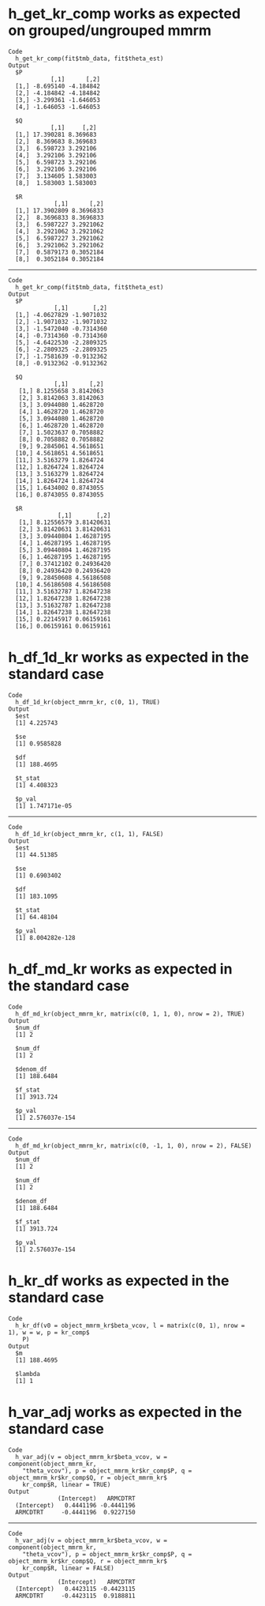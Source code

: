 # h_get_kr_comp works as expected on grouped/ungrouped mmrm

    Code
      h_get_kr_comp(fit$tmb_data, fit$theta_est)
    Output
      $P
                [,1]      [,2]
      [1,] -8.695140 -4.184842
      [2,] -4.184842 -4.184842
      [3,] -3.299361 -1.646053
      [4,] -1.646053 -1.646053
      
      $Q
                [,1]     [,2]
      [1,] 17.390281 8.369683
      [2,]  8.369683 8.369683
      [3,]  6.598723 3.292106
      [4,]  3.292106 3.292106
      [5,]  6.598723 3.292106
      [6,]  3.292106 3.292106
      [7,]  3.134605 1.583003
      [8,]  1.583003 1.583003
      
      $R
                 [,1]      [,2]
      [1,] 17.3902809 8.3696833
      [2,]  8.3696833 8.3696833
      [3,]  6.5987227 3.2921062
      [4,]  3.2921062 3.2921062
      [5,]  6.5987227 3.2921062
      [6,]  3.2921062 3.2921062
      [7,]  0.5879173 0.3052184
      [8,]  0.3052184 0.3052184
      

---

    Code
      h_get_kr_comp(fit$tmb_data, fit$theta_est)
    Output
      $P
                 [,1]       [,2]
      [1,] -4.0627829 -1.9071032
      [2,] -1.9071032 -1.9071032
      [3,] -1.5472040 -0.7314360
      [4,] -0.7314360 -0.7314360
      [5,] -4.6422530 -2.2809325
      [6,] -2.2809325 -2.2809325
      [7,] -1.7581639 -0.9132362
      [8,] -0.9132362 -0.9132362
      
      $Q
                 [,1]      [,2]
       [1,] 8.1255658 3.8142063
       [2,] 3.8142063 3.8142063
       [3,] 3.0944080 1.4628720
       [4,] 1.4628720 1.4628720
       [5,] 3.0944080 1.4628720
       [6,] 1.4628720 1.4628720
       [7,] 1.5023637 0.7058882
       [8,] 0.7058882 0.7058882
       [9,] 9.2845061 4.5618651
      [10,] 4.5618651 4.5618651
      [11,] 3.5163279 1.8264724
      [12,] 1.8264724 1.8264724
      [13,] 3.5163279 1.8264724
      [14,] 1.8264724 1.8264724
      [15,] 1.6434002 0.8743055
      [16,] 0.8743055 0.8743055
      
      $R
                  [,1]       [,2]
       [1,] 8.12556579 3.81420631
       [2,] 3.81420631 3.81420631
       [3,] 3.09440804 1.46287195
       [4,] 1.46287195 1.46287195
       [5,] 3.09440804 1.46287195
       [6,] 1.46287195 1.46287195
       [7,] 0.37412102 0.24936420
       [8,] 0.24936420 0.24936420
       [9,] 9.28450608 4.56186508
      [10,] 4.56186508 4.56186508
      [11,] 3.51632787 1.82647238
      [12,] 1.82647238 1.82647238
      [13,] 3.51632787 1.82647238
      [14,] 1.82647238 1.82647238
      [15,] 0.22145917 0.06159161
      [16,] 0.06159161 0.06159161
      

# h_df_1d_kr works as expected in the standard case

    Code
      h_df_1d_kr(object_mmrm_kr, c(0, 1), TRUE)
    Output
      $est
      [1] 4.225743
      
      $se
      [1] 0.9585828
      
      $df
      [1] 188.4695
      
      $t_stat
      [1] 4.408323
      
      $p_val
      [1] 1.747171e-05
      

---

    Code
      h_df_1d_kr(object_mmrm_kr, c(1, 1), FALSE)
    Output
      $est
      [1] 44.51385
      
      $se
      [1] 0.6903402
      
      $df
      [1] 183.1095
      
      $t_stat
      [1] 64.48104
      
      $p_val
      [1] 8.004282e-128
      

# h_df_md_kr works as expected in the standard case

    Code
      h_df_md_kr(object_mmrm_kr, matrix(c(0, 1, 1, 0), nrow = 2), TRUE)
    Output
      $num_df
      [1] 2
      
      $num_df
      [1] 2
      
      $denom_df
      [1] 188.6484
      
      $f_stat
      [1] 3913.724
      
      $p_val
      [1] 2.576037e-154
      

---

    Code
      h_df_md_kr(object_mmrm_kr, matrix(c(0, -1, 1, 0), nrow = 2), FALSE)
    Output
      $num_df
      [1] 2
      
      $num_df
      [1] 2
      
      $denom_df
      [1] 188.6484
      
      $f_stat
      [1] 3913.724
      
      $p_val
      [1] 2.576037e-154
      

# h_kr_df works as expected in the standard case

    Code
      h_kr_df(v0 = object_mmrm_kr$beta_vcov, l = matrix(c(0, 1), nrow = 1), w = w, p = kr_comp$
        P)
    Output
      $m
      [1] 188.4695
      
      $lambda
      [1] 1
      

# h_var_adj works as expected in the standard case

    Code
      h_var_adj(v = object_mmrm_kr$beta_vcov, w = component(object_mmrm_kr,
        "theta_vcov"), p = object_mmrm_kr$kr_comp$P, q = object_mmrm_kr$kr_comp$Q, r = object_mmrm_kr$
        kr_comp$R, linear = TRUE)
    Output
                  (Intercept)   ARMCDTRT
      (Intercept)   0.4441196 -0.4441196
      ARMCDTRT     -0.4441196  0.9227150

---

    Code
      h_var_adj(v = object_mmrm_kr$beta_vcov, w = component(object_mmrm_kr,
        "theta_vcov"), p = object_mmrm_kr$kr_comp$P, q = object_mmrm_kr$kr_comp$Q, r = object_mmrm_kr$
        kr_comp$R, linear = FALSE)
    Output
                  (Intercept)   ARMCDTRT
      (Intercept)   0.4423115 -0.4423115
      ARMCDTRT     -0.4423115  0.9188811

